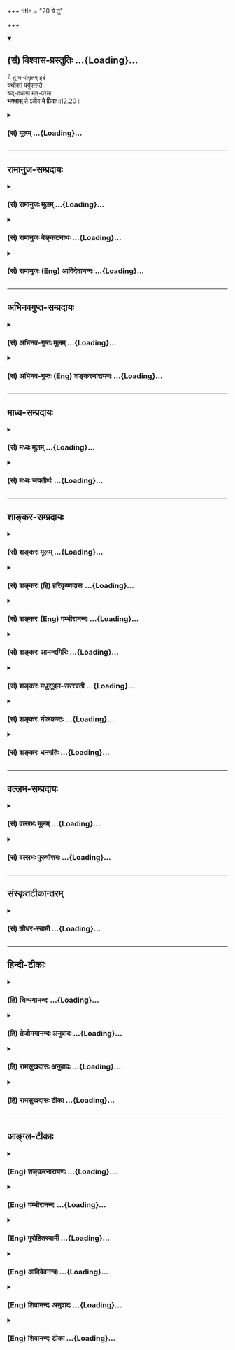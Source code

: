 +++
title = "20 ये तु"

+++
<div class="js_include" newlevelforh1="2" title="(सं) विश्वास-प्रस्तुतिः" unfilled url="/mahAbhAratam/vyAsaH/shlokashaH/06-bhIShma-parva/03-bhagavad-gItA-parva/saMskRtam/vishvAsa-prastutiH/12_bhakti-yogaH/20_ye_tu.md">
<details open><summary><h2>(सं) विश्वास-प्रस्तुतिः ...{Loading}...</h2></summary>

ये तु धर्म्यामृतम् इदं  
यथोक्तं पर्युपासते।  
श्रद्-दधाना मत्-परमा  
**भक्तास्** ते ऽतीव **मे प्रियाः**॥12.20॥
</details>
</div>
<div class="js_include collapsed" newlevelforh1="3" title="(सं) मूलम्" unfilled url="/mahAbhAratam/vyAsaH/shlokashaH/06-bhIShma-parva/03-bhagavad-gItA-parva/saMskRtam/mUlam/12_bhakti-yogaH/20_ye_tu.md">
<details><summary><h3>(सं) मूलम् ...{Loading}...</h3></summary>

ये तु धर्म्यामृतमिदं यथोक्तं पर्युपासते।  
श्रद्दधाना मत्परमा भक्तास्तेऽतीव मे प्रियाः।।12.20।।
</details>
</div>


_________________
## रामानुज-सम्प्रदायः
<div class="js_include collapsed" newlevelforh1="3" title="(सं) रामानुजः मूलम्" unfilled url="/mahAbhAratam/vyAsaH/shlokashaH/06-bhIShma-parva/03-bhagavad-gItA-parva/saMskRtam/rAmAnujaH/mUlam/12_bhakti-yogaH/20_ye_tu.md">
<details><summary><h3>(सं) रामानुजः मूलम् ...{Loading}...</h3></summary>

।।12.20।। धर्म्यं च अमृतं चइति **धर्म्यामृतं ये तु** प्राप्यसमं प्रापकं
भक्तियोगं **यथोक्तंमय्यावेश्य मनो ये माम्** (गीता 12।2) इत्यादिना उक्तेन
प्रकारेण **उपासते ते भक्ता** अतितरां **मे प्रियाः। ,**

</details>
</div>
<div class="js_include collapsed" newlevelforh1="3" title="(सं) रामानुजः वेङ्कटनाथः" unfilled url="/mahAbhAratam/vyAsaH/shlokashaH/06-bhIShma-parva/03-bhagavad-gItA-parva/saMskRtam/rAmAnujaH/venkaTanAthaH/12_bhakti-yogaH/20_ye_tu.md">
<details><summary><h3>(सं) रामानुजः वेङ्कटनाथः ...{Loading}...</h3></summary>

  
  
।।12.20।। अध्यायोपक्रमे प्रश्नपूर्वकं भक्तियोगनिष्ठस्य
अक्षरनिष्ठाच्छ्रैष्ठ्यं ह्युक्तम् भक्तियोगाशक्तिप्रसङ्गेन अक्षरयोगस्य
परम्परया भक्तियोगसाधनत्वं तदपेक्षितगुणाश्चोक्ताः
अथाध्यायारम्भगतप्रश्नस्योत्तरं प्रपञ्चितं निगमयतीत्याह --
अस्मादिति। मय्यावेश्य मनो ये माम् \[12।2\] इति श्लोकोऽयं चैकार्थ एव
ह्युपलभ्यत इत्यभिप्रायेणयथोपक्रममित्युक्तम्। तत्रनित्ययुक्ताः \[12।2\]
इत्युक्त एवार्थोऽत्रमत्परमाः इत्युच्यते। तत्रश्रद्धया परयोपेताः \[12।2\]
इत्युक्तम् अत्र तुश्रद्दधानाः इति। तत्रते मे युक्ततमा मताः \[12।2\]
इत्युक्तम् अत्र तु तत्फलितत्वेनभक्तास्तेऽतीव मे प्रियाः इत्युच्यते। अतः
स एवार्थोऽत्रोपसंह्रियते। अस्य चाधिकार्यन्तरपरत्वे तुशब्दविशेषणादयो
हेतवः पूर्वमेवोक्ताः। अनेनैव च श्लोकेन
मध्यमषट्कप्रधानार्थभक्तियोगोपसंहारश्च कृतो भवति। धर्म्यामृतम् इत्यनेन
विवक्षितमाकारद्वयं वक्तुं तदुपयुक्तं कर्मधारयत्वं दर्शयति -- धर्म्यं
चामृतं चेति। धर्मादनपेतं धर्म्यम्। अतोऽत्र धर्म्यशब्देन
साधनत्ववचनादमृतशब्देनामृतसाधनत्वस्याविवक्षितत्वात्फलवदेव भोग्यत्वं
विवक्षितमित्याहये तु प्राप्यसममिति। यथोक्तमिति व्याख्येयपदोपादानम्।
प्रसङ्गागतकर्मयोगोक्तेर्व्युदासायमय्यावेश्येत्यादिकमुक्तम्।
पूर्वोक्तानामन्येषामपि भक्तत्वमस्तीति तद्व्यवच्छेदायते भक्ता इति
विशेष्यते। पूर्वेषु प्रियत्वमुदारत्वप्रयुक्तम् अस्मिंस्तु
स्वाभिमतान्तरात्मत्वप्रयुक्तम्। अतो ह्यतीव प्रियत्वमिहोक्तम्। उक्तं च
प्रागेवउदाराः सर्व एवैते ज्ञानी त्वात्मैव मे मतम् \[7।18\]
इत्याद्युपक्रम्यस महात्मा सुदुर्लभः \[7।19\] इति। एतेनअद्वेष्टा
\[12।13\] इत्यादिना प्रक्रान्तं धर्मजातंये तु धर्म्यामृतम् इति
श्लोकेनोपसंह्रियत इति परोक्तं निरस्तम्; भिन्नाधिकारविषयत्वस्य
व्यञ्जितत्वात्। इति कवितार्किकसिंहस्य सर्वतन्त्रस्वतन्त्रस्य
श्रीमद्वेङ्कटनाथस्य वेदान्ताचार्यस्य कृतिषु,

</details>
</div>
<div class="js_include collapsed" newlevelforh1="3" title="(सं) रामानुजः (Eng) आदिदेवानन्दः" unfilled url="/mahAbhAratam/vyAsaH/shlokashaH/06-bhIShma-parva/03-bhagavad-gItA-parva/saMskRtam/rAmAnujaH/english/AdidevAnandaH/12_bhakti-yogaH/20_ye_tu.md">
<details><summary><h3>(सं) रामानुजः (Eng) आदिदेवानन्दः ...{Loading}...</h3></summary>

12.20 But those who follow Bhakti Yoga - 'which is a nectar of virtuous duty,' i.e., which is at once virtuous duty and nectar, and which even as a menas, is eal to its end in conferring bliss on those who follow is as stated above, i.e., in the manner taught in the stanza beginning with
'Those who, focusing their minds on Me' (12.2) - such devotees are exceedingly dear to Me.

</details>
</div>


_________________
## अभिनवगुप्त-सम्प्रदायः
<div class="js_include collapsed" newlevelforh1="3" title="(सं) अभिनव-गुप्तः मूलम्" unfilled url="/mahAbhAratam/vyAsaH/shlokashaH/06-bhIShma-parva/03-bhagavad-gItA-parva/saMskRtam/abhinava-guptaH/mUlam/12_bhakti-yogaH/20_ye_tu.md">
<details><summary><h3>(सं) अभिनव-गुप्तः मूलम् ...{Loading}...</h3></summary>

।।12.15 -- 12.20।। यस्मादित्यादि मे प्रिया इत्यन्तम्। अनिकेतः -- इदमेव
मया कर्तव्यम् इति यस्य नास्ति प्रतिज्ञा। यथाप्राप्तहेवाकितया
सुखदुःखादिकमुपभुञ्ज्ञानः परमेश्वरविषयसमावेशितहृदयः सुखेनैव प्राप्नोति
परमकैवल्यम् इति।  
  
।। शिवम्।।  
  

</details>
</div>
<div class="js_include collapsed" newlevelforh1="3" title="(सं) अभिनव-गुप्तः (Eng) शङ्करनारायणः" unfilled url="/mahAbhAratam/vyAsaH/shlokashaH/06-bhIShma-parva/03-bhagavad-gItA-parva/saMskRtam/abhinava-guptaH/english/shankaranArAyaNaH/12_bhakti-yogaH/20_ye_tu.md">
<details><summary><h3>(सं) अभिनव-गुप्तः (Eng) शङ्करनारायणः ...{Loading}...</h3></summary>

12.15-20 Yasmat etc. upto Me priyah. One who has no fixed thought : One
who has no resolution, \[in his mundane life\] like 'This alone must be
done by me'. He, who enjoys, with contentment, both pleasure and pain as
they come, and has his mind completely absorbed in Supreme Lord - that
person happily (or easily) attains the Supreme Isolation (Emancipation)

</details>
</div>


_________________
## माध्व-सम्प्रदायः
<div class="js_include collapsed" newlevelforh1="3" title="(सं) मध्वः मूलम्" unfilled url="/mahAbhAratam/vyAsaH/shlokashaH/06-bhIShma-parva/03-bhagavad-gItA-parva/saMskRtam/madhvaH/mUlam/12_bhakti-yogaH/20_ye_tu.md">
<details><summary><h3>(सं) मध्वः मूलम् ...{Loading}...</h3></summary>

।।12.20।। पिण्डीकृत्योपसंहरति -- ये तु धर्म्यामृतमिति। धर्मो
विष्णुस्तद्विषयं धर्म्यम्। धर्म्यम्; अमृतं,मृत्यादिसंसारनाशकं चेति
धर्म्यामृतम्। श्रदास्तिक्यम्;श्रन्नामास्तिक्यमुच्यते इत्यभिधानम्।
तद्दधानाः श्रद्दधानाः।

</details>
</div>
<div class="js_include collapsed" newlevelforh1="3" title="(सं) मध्वः जयतीर्थः" unfilled url="/mahAbhAratam/vyAsaH/shlokashaH/06-bhIShma-parva/03-bhagavad-gItA-parva/saMskRtam/madhvaH/jayatIrthaH/12_bhakti-yogaH/20_ye_tu.md">
<details><summary><h3>(सं) मध्वः जयतीर्थः ...{Loading}...</h3></summary>

।।12.20।। ये तु इत्युक्तमेव किमर्थमुच्यते इत्यत आह -- **पिण्डीकृत्ये**ति।
धर्म्यामृतमित्येतदप्रतीतार्थं व्याख्यातुं धर्मशब्दं तावद्व्याख्याति --
**धर्म** इति। तद्विषयं तदुपासनाङ्गत्वात् धर्मादनपेतं धर्म्यं; धर्मश्च
विष्णुः। नादृष्टं प्रवृत्तस्यासम्भवात्। निवृत्तस्यैतत्साधनत्वात्।
इदानीममृतशब्दं व्याकुर्वन् धर्म्यामृतमिति कर्मधारयोऽयमित्याह --
**धर्म्यमि**ति। न मृतं अमृतम्; नञ् विरुद्धार्थेऽमृतशब्दश्चोपलक्षक
इत्यर्थः। श्रद्दधाना इत्येतद्व्युत्पादयति -- **श्रदि**ति।
श्रच्छब्दस्योपसङ्ख्यानमित्युपसर्गत्वेनोपसङ्ख्यायमानस्याप्यस्य
सत्त्ववाचित्वमविरुद्धम्; उपसर्गत्वस्य कार्यविशेषार्थत्वात्।

</details>
</div>


_________________
## शाङ्कर-सम्प्रदायः
<div class="js_include collapsed" newlevelforh1="3" title="(सं) शङ्करः मूलम्" unfilled url="/mahAbhAratam/vyAsaH/shlokashaH/06-bhIShma-parva/03-bhagavad-gItA-parva/saMskRtam/shankaraH/mUlam/12_bhakti-yogaH/20_ye_tu.md">
<details><summary><h3>(सं) शङ्करः मूलम् ...{Loading}...</h3></summary>

।।12.20।। --,**ये तु** संन्यासिनः **धर्म्यामृतं** धर्मादनपेतं धर्म्यं च
तत् अमृतं च तत्; अमृतत्वहेतुत्वात्; **इदं यथोक्तम्;** अद्वेष्टा
सर्वभूतानाम् इत्यादिना **पर्युपासते** अनुतिष्ठन्ति **श्रद्दधानाः** सन्तः
**मत्परमाः** यथोक्तः अहं अक्षरात्मा परमः निरतिशया गतिः येषां ते
मत्परमाः; मद्भक्ताः च उत्तमां परमार्थज्ञानलक्षणां भक्तिमाश्रिताः; **ते
अतीव मे प्रियाः।** प्रियो हि ज्ञानिनोऽत्यर्थम् इति यत् सूचितं तत्
व्याख्याय इह उपसंहृतम् भक्तास्तेऽतीव मे प्रियाः इति। यस्मात्
धर्म्यामृतमिदं यथोक्तमनुतिष्ठन् भगवतः विष्णोः परमेश्वरस्य अतीव प्रियः
भवति; तस्मात् इदं धर्म्यामृतं मुमुक्षुणा यत्नतः अनुष्ठेयं विष्णोः प्रियं
परं धाम जिगमिषुणा इति वाक्यार्थः।। इति श्रीमत्परमहंसपरिव्राजकाचार्यस्य
श्रीगोविन्दभगवत्पूज्यपादशिष्यस्य,श्रीमच्छंकरभगवतः कृतौ
श्रीमद्भगवद्गीताभाष्ये  
  
द्वादशोऽध्यायः।।  
  

</details>
</div>
<div class="js_include collapsed" newlevelforh1="3" title="(सं) शङ्करः (हि) हरिकृष्णदासः" unfilled url="/mahAbhAratam/vyAsaH/shlokashaH/06-bhIShma-parva/03-bhagavad-gItA-parva/saMskRtam/shankaraH/hindI/harikRShNadAsaH/12_bhakti-yogaH/20_ye_tu.md">
<details><summary><h3>(सं) शङ्करः (हि) हरिकृष्णदासः ...{Loading}...</h3></summary>

।।12.20।। समस्त तृष्णासे निवृत्त हुए; परमार्थज्ञाननिष्ठ अक्षरोपासक
संन्यासियोंके अद्वेष्टा सर्वभूतानाम् इस श्लोकद्वारा प्रारम्भ किये हुए
धर्मसमूहका उपसंहार किया जाता है --, जो संन्यासी इस धर्ममय अमृतको अर्थात्
जो धर्मसे ओतप्रोत है और अमृतत्वका हेतु होनेसे अमृत भी है ऐसे इस
अद्वेष्टा सर्वभूतानाम् इत्यादि श्लोकोंद्वारा ऊपर कहे हुए ( उपदेश ) का
श्रद्धालु होकर सेवन करते हैं -- उसका अनुष्ठान करते हैं; वे मेरे परायण
अर्थात् मैं अक्षरस्वरूप परमात्मा ही जिनकी निरतिशय गति हूँ ऐसे; यथार्थ
ज्ञानरूप उत्तम भक्तिका अवलम्बन करनेवाले मेरे भक्त; मुझे अत्यन्त प्रिय
हैं। प्रियो हि ज्ञानिनोऽत्यर्थम् इस प्रकार जो विषय सूत्ररूपसे कहा गया था
यहाँ उसकी व्याख्या करके भक्तास्तेऽतीव मे प्रियाः इस वचनसे उसका उपसंहार
किया गया है। कहनेका अभिप्राय यह है कि इस यथोक्त धर्मयुक्त अमृतरूप
उपदेशका अनुष्ठान करनेवाला मनुष्य मुझ साक्षात् परमेश्वर विष्णुभगवान्का
अत्यन्त प्रिय हो जाता है; इसलिये विष्णुके प्यारे परमधामको प्राप्त करनेकी
इच्छावाले मुमुक्षु पुरुषको इस धर्मयुक्त अमृतका यत्नपूर्वक अनुष्ठान करना
चाहिये।

</details>
</div>
<div class="js_include collapsed" newlevelforh1="3" title="(सं) शङ्करः (Eng) गम्भीरानन्दः" unfilled url="/mahAbhAratam/vyAsaH/shlokashaH/06-bhIShma-parva/03-bhagavad-gItA-parva/saMskRtam/shankaraH/english/gambhIrAnandaH/12_bhakti-yogaH/20_ye_tu.md">
<details><summary><h3>(सं) शङ्करः (Eng) गम्भीरानन्दः ...{Loading}...</h3></summary>

12.20 Tu, but; ye bhaktah, those devotees of Mine, the monks who have
resorted to the highest devotion consisting in the knowledge of the
supreme Reality; mat-paramah, who accept Me as the supreme Goal, to whom
I, as mentioned above, who am identical with the Immutable, am the
highest (parama), unsurpassable Goal; and sraddadhanah, with faith;
paryupasate, seek for, practise; idam, this; dharmyamrtam, ambrosia that
is indistinguishable from the virtues-that which is indistinguishable
from dharma (virtue) is dharmya, and this is called amrta (ambrosia)
since it leads to Immortality-; yatha-uktam, as stated above in, 'He who
is not hateful towards any creature,' etc.; te, they; are ativa, very;
priyah, dear; me, to Me. After having explained what was hinted in, 'For
I am very much dear to the man of Knowledge৷৷.'(7.17), that has been
concluded here in, 'Those devotees are very dear to Me.' Since by
seeking for this ambrosia which is indistinguishable from the virtues as
stated above one becomes very dear to Me, who am theLord Vishnu, the
supreme God, therefore this nectar which is indistinguishable from the
virtues has to be diligently sought for by one who is a seeker of
Liberation, who wants to attain the coveted Abode of Visnu. This is the
purport of the sentence. \[Thus, after the consummation of meditation on
the alified Brahman, one who aspires after the unalified Brahman, who
has the alifications mentioned in, 'He who is not hateful towards any
creature,' etc., who is pre-eminently fit for this purpose, and who
practises sravana etc. has the possibility of realizing the Truth from
which his Liberation logically follows. Hence, the conclusion is that
the meaning of the word tat (in the sentence tattvamasi) has to be
sought for, since his has the power to arouse the comprehension of the
meaning of that sentence, which is the means to Liberation.\]

</details>
</div>
<div class="js_include collapsed" newlevelforh1="3" title="(सं) शङ्करः आनन्दगिरिः" unfilled url="/mahAbhAratam/vyAsaH/shlokashaH/06-bhIShma-parva/03-bhagavad-gItA-parva/saMskRtam/shankaraH/AnandagiriH/12_bhakti-yogaH/20_ye_tu.md">
<details><summary><h3>(सं) शङ्करः आनन्दगिरिः ...{Loading}...</h3></summary>

।।12.20।। अद्वेष्टेत्यादिधर्मजातं ज्ञानवतो लक्षणमुक्तं
तदुपपादितमनूद्योपसंहारश्लोकमवतारयति -- **अद्वेष्टेत्यादिना।**
चतुर्थपादस्य तात्पर्यमाह -- **प्रियो हीति।** यद्यपि यथोक्तं धर्मजातं
ज्ञानवतो लक्षणं तथापि जिज्ञासूनां ज्ञानोपायत्वेन यत्नादनुष्ठेयमिति
वाक्यार्थमुपसंहरति -- **यस्मादिति।** तदेवं
सोपाधिकाभिध्यानपरिपाकान्निरुपाधिकमनुसंदधानस्याद्वेष्टा
सर्वभूतानामित्यादिधर्मविशिष्टस्य मुख्यस्याधिकारिणः
श्रवणाद्यावर्तयतस्तत्त्वसाक्षात्कारसंभवात्ततो
मुक्त्युपपत्तेस्तद्धेतुवाक्यार्थधीविष(योऽन्व)ययोग्यस्तत्पदार्थोऽनुसंधेय
इति सिद्धम्। इति
श्रीमत्परमहंसपरिव्राजकाचार्यश्रीमच्छुद्धानन्दपूज्यपादशिष्यानन्दगिरिकृतौ
द्वादशोऽध्यायः।।12।।  
  

</details>
</div>
<div class="js_include collapsed" newlevelforh1="3" title="(सं) शङ्करः मधुसूदन-सरस्वती" unfilled url="/mahAbhAratam/vyAsaH/shlokashaH/06-bhIShma-parva/03-bhagavad-gItA-parva/saMskRtam/shankaraH/madhusUdana-sarasvatI/12_bhakti-yogaH/20_ye_tu.md">
<details><summary><h3>(सं) शङ्करः मधुसूदन-सरस्वती ...{Loading}...</h3></summary>

।।12.20।। अद्वेष्टेत्यादिनाऽक्षरोपासकादीनां संन्यासिनां लक्षणभूतं
स्वभावसिद्धं धर्मजातमुक्तं। यथोक्तं वार्तिकेउत्पन्नात्मावबोधस्य
ह्यद्वेष्टृत्वादयो गुणाः। अयत्नतो भवन्त्येव नतु साधनरूपिणः।। इति। एतदेव
च पुरा स्थितप्रज्ञलक्षणरूपेणाभिहितं; तदिदं धर्मजातं प्रयत्नेन
संपाद्यमानं मुमुक्षोर्मोक्षसाधनं भवतीति प्रतिपादयन्नुपसंहरति --
येत्विति। ये तु संन्यासिनो मुमुक्षवो धर्म्यामृतं धर्मरूपममृतं
अमृतत्वसाधनत्वात् अमृतवदास्वाद्यत्वाद्वा; इदं यथोक्तं अद्वेष्टा
सर्वभूतानामित्यादिना प्रतिपादितं पर्युपासतेऽनुतिष्ठन्ति प्रयत्नेन
श्रद्दधानाः सन्तो मत्परमाः अहं भगवानक्षरात्मा वासुदेव एव परमः
प्राप्तव्यो निरतिशयगतिर्येषां ते मत्परमा भक्ता मां निरुपाधिकं ब्रह्म
भजमानास्तेऽतीव मे प्रियाः। प्रियो हि ज्ञानिनोऽत्यर्थमहं स च मम प्रियः इति
पूर्वसूचितस्यायमुपसंहारः। यस्माद्धर्म्यामृतमिदं श्रद्धयानुतिष्ठन्भगवतो
विष्णोः परमेश्वरस्यातीव प्रियो भवति तस्मादिदं ज्ञानवतः स्वभावसिद्धतया
लक्षणमपि मुमुक्षुणात्मतत्त्वजिज्ञासुनात्मज्ञानोपायत्वेन यत्नादनुष्ठेयं
विष्णोः परमं पदं जिगमिषुणेति वाक्यार्थः। तदेवं
सोपाधिब्रह्माभिध्यानपरिपाकान्निरुपाधिकं
ब्रह्मानुसंदधानस्याद्वेष्टृत्वादिधर्मविशिष्टस्य मुख्यस्याधिकारिणः
श्रवणमनननिदिध्यासनान्यावर्तयतो
वेदान्तवाक्यार्थतत्त्वसाक्षात्कारसंभवात्ततो
मुक्त्युपपत्तेर्मुक्तिहेतुवेदान्तमहावाक्यार्थोन्वययोग्यस्तत्पदार्थोऽनुसंधेय
इति मध्यमेन षट्केन सिद्धम्। जीवन्मुक्तेर्निर्विकल्पाद्विशिष्टा
निष्ठोक्तातोऽजेन भक्तेर्वरिष्ठा। तत्रानन्दाब्धौ कृता मे प्रतिष्ठा
येनातस्तं काशिराजं भजेऽहम्। ,

</details>
</div>
<div class="js_include collapsed" newlevelforh1="3" title="(सं) शङ्करः नीलकण्ठः" unfilled url="/mahAbhAratam/vyAsaH/shlokashaH/06-bhIShma-parva/03-bhagavad-gItA-parva/saMskRtam/shankaraH/nIlakaNThaH/12_bhakti-yogaH/20_ye_tu.md">
<details><summary><h3>(सं) शङ्करः नीलकण्ठः ...{Loading}...</h3></summary>

।।12.20।। मुक्तलक्षणान्येव मुमुक्षोः साधनत्वेन विधत्ते -- **ये त्विति।**
ये मुमुक्षवः तु पूर्वोक्तमुक्तापेक्षया विलक्षणाः। इदं **अद्वेष्टा
सर्वभूतानाम्** इत्यादिना ग्रन्थेन प्रतिपादितं धर्मजातं तदेवामृतस्य
मोक्षस्य साधनत्वादमृतं धर्मामृतम्। यथोक्तमुक्तानतिक्रमेण पर्युपासते
साकल्येनानुतिष्ठन्ति। श्रद्दधानाः श्रद्धायुक्ताः मत्परमाः अहमेव
भगवान्वासुदेवोऽक्षराख्यः सर्वविशेषरहितः परमानन्दरूपः परमः पार्यन्तिकः
प्राप्यो येषां ते मत्परमाः भक्ताः शान्तिदान्त्यादिमन्तो
मद्भजनशीलास्तेऽतीव मे मम प्रियाः। ज्ञानी तु भगवत आत्मैव। परिशेषादतीव
प्रियत्वं भक्तेष्वेव पर्यवसन्नम्। यो मुक्तानां स्वाभाविको धर्मः स
मुमुक्षुणा यत्नतोऽनुष्ठेय इत्यर्थः। यथोक्तं वार्तिकेउत्पन्नात्मप्रबोधस्य
ह्यद्वेष्टृत्वादयो गुणाः। अयत्नतो भवन्त्येव न तु साधनरूपिणः। इति। समाप्त
उपासनाप्रधानस्तत्पदार्थविवेकः। अतःपरं वाक्यार्थविचारो
जीवब्रह्माभेदप्रतिपादको भविष्यति। ,

</details>
</div>
<div class="js_include collapsed" newlevelforh1="3" title="(सं) शङ्करः धनपतिः" unfilled url="/mahAbhAratam/vyAsaH/shlokashaH/06-bhIShma-parva/03-bhagavad-gItA-parva/saMskRtam/shankaraH/dhanapatiH/12_bhakti-yogaH/20_ye_tu.md">
<details><summary><h3>(सं) शङ्करः धनपतिः ...{Loading}...</h3></summary>

।।12.20।। अद्वेष्टा सर्वभूतानामित्यादिनाक्षरोपासकानां निवृत्तसर्वैषणानां
संन्यासिनां परमार्थज्ञाननिष्ठानां धर्मजातमुपपाद्यपसंहरति -- ये त्विति।
येतु श्रद्दधानाः परया श्रद्धया युक्ताः सन्तो मत्परमा अहमेवाक्षरात्मा
परमे निरतिशया गतिर्येषां ते पर्युपासतेऽनुतिष्ठन्ति मद्भक्ताः उत्तमां
परमार्थज्ञानलक्षणां भक्तिमास्थितास्ते मे मम वासुदेवस्य परमात्मनोऽतिशयेन
प्रियाः। प्रियो हि ज्ञानिनोऽत्यर्थमहं सच मम प्रियः इति यत्सूचितं
तत्प्रतिपाद्योपसंहृतं भक्तास्तेऽतीव मे प्रिया इति। यस्माद्यथोक्तमिदं
धर्मामृतमुतिष्ठन् भगवतो वासुदेवस्यातिशयेन प्रियो भवति तस्माद्वासुदेवस्य
विष्णोः प्रियं धाम जिगमुषुणा मुमुक्षुणा इदं धर्मामृतं
यथावद्यत्नतोऽनुष्ठेयमिति वाक्यार्थः। एवं द्वादशाध्यायेन
सोपाधिकध्यानपरिपाकान्निरुपाधिकमक्षरमनुसंदधानस्याद्वेष्टा
सर्वभूतानामित्यादिधर्मविशिष्टस्य श्रवणाद्यावर्तनेन परमार्थज्ञानवतो
मुख्याधिकारिणः साक्षान्मोक्षप्राप्तियोग्यत्वं निरुपयता
सोपाधिकनिरुपाधिकस्तत्पदार्थः प्रदर्शितः।**यं संराध्य दुरत्ययां
प्रकृतिमुन्मुच्याप्नुवन्त्यक्षरं ध्येयं ज्ञेयमनेकयोगविभवैर्युक्तं परं
कारणम्।  
  
**विश्वाकारमनाद्यनन्तममलं भक्तप्रियं माधवं देवेशं शुभमध्यषट्कविदितं तं
तत्पदार्थ भजे।।1।।**सुधाधाराधारं विधुरमधराद्यैरघहरं धराधाराधारं
निखिलजगदाधारमजरम्।  
  
**निराधारं सारं जलजजमुखैर्ध्येयचरणं शिवं कृष्णं वन्दे सकलजनकं
भक्तिसुलभम्।।2।। इति
श्रीपरमहंसपरिव्राजकाचार्यश्रीबालस्वामिश्रीपादशिष्यदत्तवंशावतंसरामकुमारसूनुधनपतिविदुषा
विरचितायां श्रीगीताभाष्योत्कर्षदीपिकायां द्वादशोऽध्यायः।।12।।

</details>
</div>


_________________
## वल्लभ-सम्प्रदायः
<div class="js_include collapsed" newlevelforh1="3" title="(सं) वल्लभः मूलम्" unfilled url="/mahAbhAratam/vyAsaH/shlokashaH/06-bhIShma-parva/03-bhagavad-gItA-parva/saMskRtam/vallabhaH/mUlam/12_bhakti-yogaH/20_ye_tu.md">
<details><summary><h3>(सं) वल्लभः मूलम् ...{Loading}...</h3></summary>

।।12.20।। एवं मर्यादायामक्षरात्मनिष्ठात्स्वपुष्टिभक्तियोगनिष्ठस्यातीव
प्रियत्वं प्रतिपादयन्नुक्तमुपसंहरति -- ये त्विति। ये दैवजीवा इदमेव
सेवाधर्मादनपेतमुक्तममृतं यथावत्पर्युपासते निषेवन्ते श्रद्दधाना
मदाश्रयास्ते भक्ता अतीव मे प्रिया इति। तथा भवेति
भावः। अव्यक्तोपासनामार्गे दुःखं मर्यादयाऽपि हि। सुखं पुष्टया
कृष्णभक्तिमार्गे सम्यगुदीरितम्।।1।।  
  

</details>
</div>
<div class="js_include collapsed" newlevelforh1="3" title="(सं) वल्लभः पुरुषोत्तमः" unfilled url="/mahAbhAratam/vyAsaH/shlokashaH/06-bhIShma-parva/03-bhagavad-gItA-parva/saMskRtam/vallabhaH/puruShottamaH/12_bhakti-yogaH/20_ye_tu.md">
<details><summary><h3>(सं) वल्लभः पुरुषोत्तमः ...{Loading}...</h3></summary>

  
  
।।12.20।। उक्तभक्तिरूपमुपसंहरति -- ये त्विति। य इति सामान्योक्त्या नात्र
वर्णादिनियमः किन्तु ये केचन भाग्यवन्त इदं पुरत उक्तं धर्म्यामृतम् अक्षयं
मत्प्रसादात्मकफलरूपं यथोक्तं श्रद्दधानाः मदुक्तं सत्यमिति ज्ञानवन्तो
मत्परमाः मदेकनिष्ठाः सन्तः पर्युपासते मां सेवन्ते ते भक्ता मे अतीव
स्वात्मनः प्रिया भवन्तीत्यर्थः। नाऽहमात्मानमाशासे \[भाग.9।4।64\]
इतिवत्।  
  
एवमर्जुनमासिञ्चद्भक्तियोगामृतोक्तिभिः। सर्वसंशयमाच्छिद्य लोकोद्धारपरो
हरिः**।।1।।**

</details>
</div>


_________________
## संस्कृतटीकान्तरम्
<div class="js_include collapsed" newlevelforh1="3" title="(सं) श्रीधर-स्वामी" unfilled url="/mahAbhAratam/vyAsaH/shlokashaH/06-bhIShma-parva/03-bhagavad-gItA-parva/saMskRtam/shrIdhara-svAmI/12_bhakti-yogaH/20_ye_tu.md">
<details><summary><h3>(सं) श्रीधर-स्वामी ...{Loading}...</h3></summary>

।।12.20।। उक्तं धर्मजातं सफलमुपसंहरति -- **ये त्विति।**
यथोक्तमुक्तप्रकारं धर्म एवामृतममृतत्वसाधनत्वात्। धर्म्यामृतमिदमिति
केचित्पठन्ति। तद्य उपासतेऽनुतिष्ठन्ति श्रद्धां कुर्वन्तो मत्परमाश्च
सन्तो मद्भक्ता अतीव मे प्रिया इति।

</details>
</div>


_________________
## हिन्दी-टीकाः
<div class="js_include collapsed" newlevelforh1="3" title="(हि) चिन्मयानन्दः" unfilled url="/mahAbhAratam/vyAsaH/shlokashaH/06-bhIShma-parva/03-bhagavad-gItA-parva/hindI/chinmayAnandaH/12_bhakti-yogaH/20_ye_tu.md">
<details><summary><h3>(हि) चिन्मयानन्दः ...{Loading}...</h3></summary>

।।12.20।। यथोक्त अमृत धर्म उपर्युक्त पंक्तियों में सनातन धर्म का सार
दिया गया है। वस्तुत हिन्दू धर्म के अनुयायियों के जीवन का लक्ष्य
आत्मसाक्षात्कार करके उसे जीवन को अपने व्यक्तित्व के सभी स्तरों शारीरिक;
मानसिक और बौद्धिक पर जीने का है। उसके लिये केवल इतना पर्याप्त नहीं है कि
वह इस ज्ञान को बौद्धिक स्तर पर समझता है अथवा नियमित रूप से शास्त्रग्रन्थ
का पाठ करता है; या उन्हें अच्छी प्रकार दूसरों को समझा भी सकता है। उसे
चाहिए कि वह शास्त्रीय ज्ञान को आत्मसात् करके स्वयं पूर्ण पुरुष बन जाये।
इसलिए; भगवान् कहते हैं कि उसे श्रद्धावान् होना चाहिए यहाँ श्रद्धा शब्द
का अर्थ है स्वयं के अनुभव के द्वारा शास्त्र प्रतिपादित आत्मज्ञान्ा को
आत्मसात् करने की क्षमता। ऐसे भक्त मुझे अतिशय प्रिय हैं इस श्लोक के साथ
भक्त के लक्षणों का वर्णन करने वाले इस प्रकरण का षष्ठ भाग तथा यह अध्याय
भी समाप्त होता है। यद्यपि इसमें और कोई नया लक्षण नहीं बताया गया है; तथपि
इसमें भगवान् का समस्त साधकों को दिया हुआ पुनराश्वासन है कि उक्त गुणों से
सम्पन्न साधकों को भगवान् की परा भक्ति प्राप्त होगी। conclusion तत्सदिति
श्रीमद्भगवद्गीतासूपनिषस्तु ब्रह्मविद्यायां योगशास्त्रे  
  
श्रीकृष्णार्जुन संवादे भक्तियोगोनाम द्वादशोऽध्याय।। इस प्रकार
श्रीकृष्णार्जुन संवाद के रूप में ब्रह्मविद्या और योगशास्त्रस्वरूप
श्रीमद्भगवद्गीतोपनिषद् का भक्तियोग नामक बारहवां अध्याय समाप्त होता है।

</details>
</div>
<div class="js_include collapsed" newlevelforh1="3" title="(हि) तेजोमयानन्दः अनुवादः" unfilled url="/mahAbhAratam/vyAsaH/shlokashaH/06-bhIShma-parva/03-bhagavad-gItA-parva/hindI/tejomayAnandaH/anuvAdaH/12_bhakti-yogaH/20_ye_tu.md">
<details><summary><h3>(हि) तेजोमयानन्दः अनुवादः ...{Loading}...</h3></summary>

।।12.20।। जो भक्त श्रद्धावान् तथा मुझे ही परम लक्ष्य समझने वाले हैं और
इस यथोक्त धर्ममय अमृत का अर्थात् धर्ममय जीवन का पालन करते हैं, वे मुझे
अतिशय प्रिय हैं।।

</details>
</div>
<div class="js_include collapsed" newlevelforh1="3" title="(हि) रामसुखदासः अनुवादः" unfilled url="/mahAbhAratam/vyAsaH/shlokashaH/06-bhIShma-parva/03-bhagavad-gItA-parva/hindI/rAmasukhadAsaH/anuvAdaH/12_bhakti-yogaH/20_ye_tu.md">
<details><summary><h3>(हि) रामसुखदासः अनुवादः ...{Loading}...</h3></summary>

।।12.20।। जो मेरेमें श्रद्धा रखनेवाले और मेरे परायण हुए भक्त पहले कहे हुए
इस धर्ममय अमृतका अच्छी तरहसे सेवन करते हैं, वे मुझे अत्यन्त प्रिय हैं।

</details>
</div>
<div class="js_include collapsed" newlevelforh1="3" title="(हि) रामसुखदासः टीका" unfilled url="/mahAbhAratam/vyAsaH/shlokashaH/06-bhIShma-parva/03-bhagavad-gItA-parva/hindI/rAmasukhadAsaH/TIkA/12_bhakti-yogaH/20_ye_tu.md">
<details><summary><h3>(हि) रामसुखदासः टीका ...{Loading}...</h3></summary>

।।12.20।।***व्याख्या --***  **ये तु --** यहाँ **ये** पदसे भगवान्ने उन
साधक भक्तोंका संकेत किया है; जिनके विषयमें अर्जुनने पहले श्लोकमें प्रश्न
करते हुए **ये** पदका प्रयोग किया था। उसी प्रश्नके उत्तरमें भगवान्ने
दूसरे श्लोकमें सगुणकी उपासना करनेवाले साधकोंको अपने मतमें (**ये** और
**ते** पदोंसे) **युक्ततमाः** बताया था। फिर उसी सगुणउपासनाके साधन बताये
और फिर सिद्ध भक्तोंके लक्षण बताकर अब उसी प्रसङ्गका उपसंहार करते हैं। यहाँ
**ये** पद उन परम श्रद्धालु भगवत्परायण साधकोंके लिये आया है। जो सिद्ध
भक्तोंके लक्षणोंको आदर्श मानकर साधन करते हैं।**तु** पदका प्रयोग प्रकरणको
अलग करनेके लिये किया जाता है। यहाँ सिद्ध भक्तोंके प्रकरणसे साधक भक्तोंके
प्रकरणको अलग करनेके लिये **तु** पदका प्रयोग हुआ है। इस पदसे ऐसा प्रतीत
होता है कि सिद्ध भक्तोंकी अपेक्षा साधक भक्त भगवान्को विशेष प्रिय
हैं।**श्रद्दधानाः --** भगवत्प्राप्ति हो जानेके कारण सिद्ध भक्तोंके
लक्षणोंमें श्रद्धाकी बात नहीं आयी क्योंकि जबतक नित्यप्राप्त भगवान्का
अनुभव नहीं होता; तभीतक श्रद्धाकी जरूरत रहती है। अतः इस पदको श्रद्धालु
साधक भक्तोंका ही वाचक मानना चाहिये। ऐसे श्रद्धालु भक्त भगवान्के धर्ममय
अमृतरूप उपदेशको (जो भगवान्ने तेरहवेंसे उन्नीसवें श्लोकतक कहा है)
भगवत्प्राप्तिके उद्देश्यसे अपनेमें उतारनेकी चेष्टा किया करते हैं। यद्यपि
भक्तिके साधनमें श्रद्धा और प्रेमका तथा ज्ञानके साधनमें विवेकका महत्त्व
होता है; तथापि इससे यह नहीं समझना चाहिये कि भक्तिके साधनमें विवेकका और
ज्ञानके साधनमें श्रद्धाका महत्त्व नहीं है। वास्तवमें श्रद्धा और विवेककी
सभी साधनोंमें बड़ी आवश्यकता है। विवेक होनेसे भक्तिसाधनमें तेजी आती है।
इसी प्रकार शास्त्रोंमें तथा परमात्मतत्त्वमें श्रद्धा होनेसे ही
ज्ञानसाधनका पालन हो सकता है। इसलिये भक्ति और ज्ञान दोनों ही साधनोंमें
श्रद्धा और विवेक सहायक हैं।**मत्परमाः --** साधक भक्तोंका सिद्ध भक्तोंमें
अत्यन्त पूज्यभाव होता है। उनकी सिद्ध भक्तोंके गुणोंमें श्रेष्ठ बुद्धि
होती है। अतः वे उन गुणोंको आदर्श मानकर आदरपूर्वक उनका अनुसरण करनेके लिये
भगवान्के परायण होते हैं। इस प्रकार भगवान्का चिन्तन करनेसे और भगवान्पर ही
निर्भर रहनेसे वे सब गुण उनमें स्वतः आ जाते हैं। भगवान्ने ग्यारहवें
अध्यायके पचपनवें श्लोकमें **मत्परमः** पदसे और इसी (बारहवें) अध्यायके छठे
श्लोकमें,**मत्पराः** पदसे अपने परायण होनेकी बात विशेषरूपसे कहकर अन्तमें
पुनः उसी बातको इस श्लोकमें,**मत्परमाः** पदसे कहा है। इससे सिद्ध होता है
कि भक्तियोगमें भगवत्परायणता मुख्य है। भगवत्परायण होनेपर भगवत्कृपासे
अपनेआप साधन होता है और असाधन(साधनके विघ्नों) का नाश होता
है।**धर्म्यामृतमिदं यथोक्तम् --** सिद्ध भक्तोंके उनतालीस लक्षणोंके
पाँचों प्रकरण धर्ममय अर्थात् धर्मसे ओतप्रोत हैं। उनमें किञ्चिन्मात्र भी
अधर्मका अंश नहीं है। जिस साधनमें साधनविरोधी अंश सर्वथा नहीं होता; वह
साधन अमृततुल्य होता है। पहले कहे हुए लक्षण समुदायके धर्ममय होनेसे तथा
उसमें साधनविरोधी कोई बात न होनेसे ही उसे धर्म्यामृत संज्ञा दी गयी
है। साधनमें साधनविरोधी कोई बात न होते हुए भी जैसा पहले कहा गया है; ठीक
वैसाकावैसा धर्ममय अमृतका सेवन तभी सम्भव है; जब साधकका उद्देश्य
किञ्चिन्मात्र भी धन; मान; बड़ाई; आदर; सत्कार; संग्रह; सुखभोग आदि न होकर
एकमात्र भगवत्प्राप्ति ही हो। प्रत्येक प्रकरणमें सब लक्षण धर्म्यामृत हैं।
अतः साधक जिस प्रकरणके लक्षणोंको आदर्श मानकर साधन करता है; उसके लिये वही
धर्म्यामृत है। धर्म्यामृतके जो **अद्वेष्टा सर्वभूतानां मैत्रः ৷৷.** आदि
लक्षण बताये गये हैं; वे आंशिकरूपसे साधकमात्रमें रहते हैं और इनके साथसाथ
कुछ दुर्गुणदुराचार भी रहते हैं। प्रत्येक प्राणीमें गुण और अवगुण दोनों ही
रहते हैं; फिर भी अवगुणोंका तो सर्वथा त्याग हो सकता है; पर गुणोंका सर्वथा
त्याग नहीं हो सकता। कारण कि साधन और स्वभावके अनुसार सिद्ध पुरुषमें
गुणोंका तारतम्य तो रहता है परन्तु उनमें गुणोंकी कमीरूप अवगुण
किञ्चिन्मात्र भी नहीं रहता। गुणोंमें न्यूनाधिकता रहनेसे उनके पाँच विभाग
किये गये हैं परन्तु अवगुण सर्वथा त्याज्य हैं अतः उनका विभाग हो ही नहीं
सकता। साधक सत्सङ्ग तो करता है; पर साथहीसाथ कुसङ्ग भी होता रहता है। वह
संयम तो करता है; पर साथहीसाथ असंयम भी होता रहता है। वह साधन तो करता है;
पर साथहीसाथ असाधन भी होता रहता है। जबतक साधनके साथ असाधन अथवा गुणोंके
साथ अवगुण रहते हैं; तबतक साधककी साधना पूर्ण नहीं होती। कारण कि असाधनके
साथ साधन अथवा अवगुणोंके साथ गुण उनमें भी पाये जाते हैं; जो साधक नहीं है।
इसके सिवाय जबतक साधनके साथ असाधन अथवा गुणोंके साथ अवगुण रहते हैं; तबतक
साधकमें अपने साधन अथवा गुणोंका अभिमान रहता है; जो आसुरी सम्पत्तिका आधार
है। इसलिये धर्म्यामृतका यथोक्त सेवन करनेके लिये कहा गया है। तात्पर्य यह
है कि इसका ठीक वैसा ही पालन होना चाहिये; जैसा वर्णन किया गया है। अगर
धर्म्यामृतके सेवनमें दोष (असाधन) भी साथ रहेंगे तो भगवत्प्राप्ति नहीं
होगी। अतः इस विषयमें साधकको विशेष सावधान रहना चाहिये। यदि साधनमें किसी
कारणवश आंशिकरूपसे कोई दोषमय वृत्ति उत्पन्न हो जाय; तो उसकी अवहेलना न
करके तत्परतासे उसे हटानेकी चेष्टा करनी चाहिये। चेष्टा करनेपर भी न हटे;
तो व्याकुलतापूर्वक प्रभुसे प्रार्थना करनी चाहिये। जितने सद्गुण; सदाचार;
सद्भाव आदि हैं; वे सबकेसब सत्(परमात्मा) के सम्बन्धसे ही होते हैं। इसी
प्रकार दुर्गुण; दुराचार; दुर्भाव आदि सब असत्के सम्बन्धसे ही होते हैं।
दुराचारीसेदुराचारी पुरुषमें भी सद्गुणसदाचारका सर्वथा अभाव नहीं होता
क्योंकि सत्(परमात्मा)का अंश होनेके कारण जीवमात्रका सत्से नित्यसिद्ध
सम्बन्ध है। परमात्मासे सम्बन्ध रहनेके कारण किसीनकिसी अंशमें उसमें
सद्गुणसदाचार रहेंगे ही। परमात्माकी प्राप्ति होनेपर असत्से सर्वथा
सम्बन्धविच्छेद हो जाता है और दुर्गुण; दुराचार; दुर्भाव आदि सर्वथा नष्ट
हो जाते हैं। सद्गुणसदाचारसद्भाव भगवान्की सम्पत्ति है। इसलिये साधक जितना
ही भगवान्के सम्मुख अथवा भगवत्परायण होता जायगा; उतने ही अंशमें स्वतः
सद्गुणसदाचारसद्भाव प्रकट होते जायँगे और दुर्गुणदुराचारदुर्भाव नष्ट होते
जायँगे। रागद्वेष; हर्षशोक; कामक्रोध आदि अन्तःकरणके विकार हैं; धर्म नहीं
(गीता 13। 6)। धर्मीके साथ धर्मका नित्यसम्बन्ध रहता है। जैसे; सूर्यरूप
धर्मीके साथ उष्णतारूप धर्मका नित्यसम्बन्ध रहता है; जो कभी मिट नहीं सकता।
अतः धर्मीके बिना धर्म तथा धर्मके बिना धर्मी नहीं रह सकता। कामक्रोधादि
विकार साधारण मनुष्यमें भी हर समय नहीं रहते; साधन करनेवालेमें कम होते
रहते हैं और सिद्ध पुरुषमें तो सर्वथा ही नहीं रहते। यदि ये विकार
अन्तःकरणके धर्म होते; तो हर समय एकरूपसे रहते और अन्तःकरण(धर्मी) के रहते
हुए कभी नष्ट नहीं होते। अतः ये अन्तःकरणके धर्म नहीं; प्रत्युत आगन्तुक
(आनेजानेवाले) विकार हैं। ,साधक जैसेजैसे अपने एकमात्र लक्ष्य भगवान्की ओर
बढ़ता है; वैसेहीवैसे रागद्वेषादि विकार मिटते जाते हैं और भगवान्को
प्राप्त होनेपर उन विकारोंका अत्यन्ताभाव हो जाता है। गीतामें जगहजगह
भगवान्ने **तयोर्न वशमागच्छेत्** (3। 34); **रागद्वेषवियुक्तैः** (2। 64);
**रागद्वेषौ व्युदस्य** (18। 51) आदि पदोंसे साधकोंको इन रागद्वेषादि
विकारोंका सर्वथा त्याग करनेके लिये कहा है। यदि ये (रागद्वेषादि)
अन्तःकरणके धर्म होते तो अन्तःकरणके रहते हुए इनका त्याग असम्भव होता और
असम्भवको सम्भव बनानेके लिये भगवान् आज्ञा भी कैसे दे सकते थेगीतामें सिद्ध
महापुरुषोंको रागद्वेषादि विकारोंसे सर्वथा मुक्त बताया गया है। जैसे; इसी
अध्यायके तेरहवें श्लोकसे उन्नीसवें श्लोकतक जगहजगह भगवान्ने सिद्ध
भक्तोंको रागद्वेषादि विकारोंसे सर्वथा मुक्त बताया है। इसलिये भी ये विकार
ही सिद्ध होते हैं; अन्तःकरणके धर्म नहीं। असत्से सर्वथा विमुख होनेसे उन
सिद्ध महापुरुषोंमें ये विकार लेशमात्र भी नहीं रहते। यदि अन्तःकरणमें ये
विकार बने रहते; तो फिर वे मुक्त किससे होतेजिसमें ये विकार लेशमात्र भी
नहीं हैं; ऐसे सिद्ध महापुरुषके अन्तःकरणके लक्षणोंको आदर्श मानकर
भगवत्प्राप्तिके लिये उनका अनुसरण करनेके लिये भगवान्ने उन लक्षणोंको यहाँ
**धर्म्यामृतम्**के नामसे सम्बोधित किया है।**पर्युपासते --** साधक
भक्तोंकी दृष्टिमें भगवान्के प्यारे सिद्ध भक्त अत्यन्त श्रद्धास्पद होते
हैं। भगवान्की तरफ स्वाभाविक आकर्षण (प्रियता) होनेके कारण उनमें दैवी
सम्पत्ति अर्थात् सद्गुण (भगवान्के होनेसे) स्वाभाविक ही आ जाते हैं। फिर
भी साधकोंका उन सिद्ध महापुरुषोंके गुणोंके प्रति स्वाभाविक आदरभाव होता है
और वे उन गुणोंको अपनेमें उतारनेकी चेष्टा करते हैं। यही साधक भक्तोंद्वारा
उन गुणोंका अच्छी तरहसे सेवन करना; उनको अपनाना है। इसी अध्यायके तेरहवेंसे
उन्नीसवें श्लोकतक; सात श्लोकोंमें धर्म्यामृतका जिस रूपमें वर्णन किया गया
है; उसका ठीक उसी रूपमें श्रद्धापूर्वक अच्छी तरह सेवन करनेके अर्थमें यहाँ
**पर्युपासते** पद प्रयुक्त हुआ है। अच्छी तरह सेवन करनेका तात्पर्य यही है
कि साधकमें किञ्चिन्मात्र भी अवगुण नहीं रहने चाहिये। जैसे; साधकमें
सम्पूर्ण प्राणियोंके प्रति करुणाका भाव पूर्णरूपसे भले ही न हो; पर उसमें
किसी प्राणीके प्रति अकरुणा(निर्दयता) का भाव बिलकुल भी नहीं रहना चाहिये।
साधकोंमें ये लक्षण साङ्गोपाङ्ग नहीं होते; इसीलिये उनसे इनका सेवन करनेके
लिये कहा गया है। साङ्गोपाङ्ग लक्षण होनेपर वे सिद्धकी कोटिमें आ
जायँगे। साधकमें भगवत्प्राप्तिकी तीव्र उत्कण्ठा और व्याकुलता होनेपर उसके
अवगुण अपनेआप नष्ट हो जाते हैं क्योंकि उत्कण्ठा और व्याकुलता अवगुणोंका खा
जाती है तथा उसके द्वारा साधन भी अपनेआप होने लगता है। इस कारण उसको
भगवत्प्राप्ति जल्दी और सुगमतासे हो जाती है।**भक्तास्तेऽतीव मे प्रियाः
--** भक्तिमार्गपर चलनेवाले भगवदाश्रित साधकोंके लिये यहाँ **भक्ताः** पद
प्रयुक्त हुआ है। भगवान्ने ग्यारहवें अध्यायके तिरपनवें श्लोकमें वेदाध्ययन;
तप; दान; यज्ञ आदिसे अपने दर्शनकी दुर्लभता बताकर चौवनवें श्लोकमें
अनन्यभक्तिसे अपने दर्शनकी सुलभताका वर्णन किया। फिर पचपनवें श्लोकमें अपने
भक्तके लक्षणोंके रूपमें अनन्यभक्तिके स्वरूपका वर्णन किया। इसपर अर्जुनने
इसी (बारहवें) अध्यायके पहले श्लोकमें यह प्रश्न किया कि सगुणसाकारके
उपासकों और निर्गुणनिराकारके उपासकोंमें श्रेष्ठ कौन है,भगवान्ने दूसरे
श्लोकमें इस प्रश्नके उत्तरमें (सगुणसाकारकी उपासना करनेवाले) उन साधकोंको
श्रेष्ठ बताया; जो भगवान्में मन लगाकर अत्यन्त श्रद्धापूर्वक उनकी उपासना
करते हैं। यहाँ उपसंहारमें उन्हीं साधकोंके लिये **भक्ताः**पद आया है। उन
साधक भक्तोंको भगवान् अपना अत्यन्त प्रिय बताते हैं। सिद्ध भक्तोंको प्रिय
और साधकोंको अत्यन्त प्रिय बतानेके दो कारण इस प्रकार हैं -- (1) सिद्ध
भक्तोंको तो तत्त्वका अनुभव अर्थात् भगवत्प्राप्ति हो चुकी है किन्तु साधक
भक्त भगवत्प्राप्ति न होनेपर भी श्रद्धापूर्वक भगवान्के परायण होते हैं।
इसलिये वे भगवान्को अत्यन्त प्रिय होते हैं। (2) सिद्ध भक्त भगवान्के बड़े
पुत्रके समान हैं।  
  
**मोरें प्रौढ़ तनय सम ग्यानी। परन्तु साधक भक्त भगवान्के छोटे; अबोध बालकके
समान हैं --,**बालक सुत सम दास अमानी।।  
  
(मानस 3। 43। 4)छोटा बालक स्वाभाविक ही सबको प्रिय लगता है। इसलिये
भगवान्को भी साधस भक्त अत्यन्त प्रिय हैं। (3) सिद्ध भक्तको तो भगवान् अपने
प्रत्यक्ष दर्शन देकर अपनेको ऋणमुक्त मान लेते हैं; पर साधक भक्त तो
(प्रत्यक्ष दर्शन न होनेपर भी) सरल विश्वासपूर्वक एकमात्र भगवान्के आश्रित
होकर उनकी भक्ति करते हैं। अतः उनको अभीतक अपने प्रत्यक्ष दर्शन न देनेके
कारण भगवान् अपनेको उनका ऋणी मानते हैं और इसीलिये उनको अपना अत्यन्त प्रिय
कहते हैं।**इस प्रकार ; तत्; सत् -- इन भगवन्नामोंके उच्चारणपूर्वक
ब्रह्मविद्या और योगशास्त्रमय श्रीमद्भगवद्गीतोपनिषद्रूप
श्रीकृष्णार्जुनसंवादमें भक्तियोग नामक बारहवाँ अध्याय पूर्ण हुआ।।12।। ,**

</details>
</div>


_________________
## आङ्ग्ल-टीकाः
<div class="js_include collapsed" newlevelforh1="3" title="(Eng) शङ्करनारायणः" unfilled url="/mahAbhAratam/vyAsaH/shlokashaH/06-bhIShma-parva/03-bhagavad-gItA-parva/english/shankaranArAyaNaH/12_bhakti-yogaH/20_ye_tu.md">
<details><summary><h3>(Eng) शङ्करनारायणः ...{Loading}...</h3></summary>

12.20. Those, who resort, as instructed above, to this duty \[conducive to\] immortality, who have faith \[in it\] and have Me alone their goal
- those devotees are exceedingly dear to Me.

</details>
</div>
<div class="js_include collapsed" newlevelforh1="3" title="(Eng) गम्भीरानन्दः" unfilled url="/mahAbhAratam/vyAsaH/shlokashaH/06-bhIShma-parva/03-bhagavad-gItA-parva/english/gambhIrAnandaH/12_bhakti-yogaH/20_ye_tu.md">
<details><summary><h3>(Eng) गम्भीरानन्दः ...{Loading}...</h3></summary>

12.20 But \[Tu (but) is used to distinguish those who have attained the highest Goal from the aspirants.-Tr.\] those devotees who accept Me as the supreme Goal, and with faith seek for this ambrosia \[M.S.'s reading is dharmamrtam-nectar in the form of virtue. Virtue is called nectar because it leads to Immortality, or because it is sweet like nectar.\]
which is indistinguishable from the virtues as stated above, they are very dear to Me.

</details>
</div>
<div class="js_include collapsed" newlevelforh1="3" title="(Eng) पुरोहितस्वामी" unfilled url="/mahAbhAratam/vyAsaH/shlokashaH/06-bhIShma-parva/03-bhagavad-gItA-parva/english/purohitasvAmI/12_bhakti-yogaH/20_ye_tu.md">
<details><summary><h3>(Eng) पुरोहितस्वामी ...{Loading}...</h3></summary>

12.20 Verily those who love the spiritual wisdom as I have taught, whose faith never fails, and who concentrate their whole nature on Me, they indeed are My most beloved."

</details>
</div>
<div class="js_include collapsed" newlevelforh1="3" title="(Eng) आदिदेवनन्दः" unfilled url="/mahAbhAratam/vyAsaH/shlokashaH/06-bhIShma-parva/03-bhagavad-gItA-parva/english/AdidevanandaH/12_bhakti-yogaH/20_ye_tu.md">
<details><summary><h3>(Eng) आदिदेवनन्दः ...{Loading}...</h3></summary>

12.20 But those devotees who follow this nectar of virtuous-duty as taught above, who are full of faith and who regard Me as the Supreme -
they are exceedingly dear to Me.

</details>
</div>
<div class="js_include collapsed" newlevelforh1="3" title="(Eng) शिवानन्दः अनुवादः" unfilled url="/mahAbhAratam/vyAsaH/shlokashaH/06-bhIShma-parva/03-bhagavad-gItA-parva/english/shivAnandaH/anuvAdaH/12_bhakti-yogaH/20_ye_tu.md">
<details><summary><h3>(Eng) शिवानन्दः अनुवादः ...{Loading}...</h3></summary>

12.20 They verily who follow this immortal Dharma (law or doctrine) as described above, endowed with faith, regarding Me as their supreme goal,
they, the devotees, are exceedingly dear to Me.

</details>
</div>
<div class="js_include collapsed" newlevelforh1="3" title="(Eng) शिवानन्दः टीका" unfilled url="/mahAbhAratam/vyAsaH/shlokashaH/06-bhIShma-parva/03-bhagavad-gItA-parva/english/shivAnandaH/TIkA/12_bhakti-yogaH/20_ye_tu.md">
<details><summary><h3>(Eng) शिवानन्दः टीका ...{Loading}...</h3></summary>

12.20 ये who; तु indeed; धर्म्यामृतम् immortal Dharma (Law); इदम् this;
यथोक्तम् as declared (above); पर्युपासते follow; श्रद्दधानाः endowed with faith; मत्परमाः regarding Me as their Supreme; भक्ताः devotees; ते
they; अतीव exceedingly; मे to Me; प्रियाः dear.Commentary The Blessed Lord has in this verse given a description of His excellent devotee.Amrita Dharma Amrita is the lifegiving nectar. Dharma is righteousness or wisdom. Dharma is that which leads to immortality when practised. The real devotees regard Me as their final or supreme refuge.Above Beginning with verse 13.A great truth that should not go unnoticed is that the devotee; the man of wisdom and the Yogi have all the same fundamental characteristics.Priyo hi Jnaninotyartham (I am exceedingly dear to the wise man) (VII.12) has thus been explained at length and concluded here thus; Te ativa me priyah (they are exceedinlgy dear to Me).He who follows this immortal Dharma as described above becomes exceedingly dear to the Lord. Therefore; every aspirant who thirsts for salvation; and who longs to attain the Supreme Abode of the Lord should follow this immortal Dharma with zeal and intense faith.Thus in the Upanishads of the glorious Bhagavad Gita; the science of the Eternal; the scripture of Yoga; the dialogue between Sri Krishna and Arjuna; ends the twelfth discourse entitledThe Yoga of Devotion.  
  

</details>
</div>
